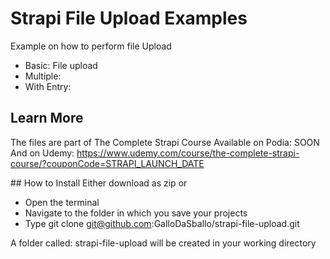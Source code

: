 # Strapi File Upload Examples

Example on how to perform file Upload

- Basic: File upload 
- Multiple: 
- With Entry: 

## Learn More
The files are part of The Complete Strapi Course
Available on Podia: SOON
And on Udemy: https://www.udemy.com/course/the-complete-strapi-course/?couponCode=STRAPI_LAUNCH_DATE


## How to Install
Either download as zip
or
- Open the terminal
- Navigate to the folder in which you save your projects
- Type git clone git@github.com:GalloDaSballo/strapi-file-upload.git

A folder called: strapi-file-upload will be created in your working directory